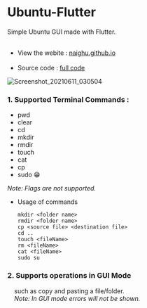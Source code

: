 # Ubuntu-Flutter

Simple Ubuntu GUI made with Flutter.<br><br>
* View the webite : 
<a href="https://naighu.github.io/#/">naighu.github.io</a><br><br>
* Source code :
  <a href="https://github.com/Naighu/Ubuntu_flutter">full code</a>

![Screenshot_20210611_030504](https://user-images.githubusercontent.com/55966649/121559509-420a1800-ca34-11eb-8269-6b634fafc931.png)

<h3>1. Supported Terminal Commands :</h3>

- pwd
- clear
- cd
- mkdir
- rmdir
- touch
- cat
- cp
- sudo 😁

<i>Note: Flags are not supported.</i>

- Usage of commands

  `mkdir <folder name>`<br>
  `rmdir <folder name>`<br>
  `cp <source file> <destination file>`<br>
  `cd ..`<br>
  `touch <fileName>`<br>
  `rm <fileName>`<br>
  `cat <fileName>`<br>
  `sudo su`<br>

<h3>2. Supports operations in GUI Mode </h3>
&nbsp&nbsp&nbsp    such as copy and pasting a file/folder. <br>
&nbsp&nbsp&nbsp  <i>Note: In GUI mode errors will not be shown.</i>
